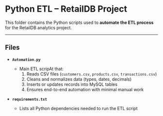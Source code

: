 # Python ETL – RetailDB Project

This folder contains the Python scripts used to **automate the ETL process** for the RetailDB analytics project.

---

##  Files

- **`Automation.py`**  
  - Main ETL scripAt that:
    1. Reads CSV files (`customers.csv`, `products.csv`, `transactions.csv`)
    2. Cleans and normalizes data (types, dates, decimals)
    3. Inserts or updates records into MySQL tables
    4. Ensures end-to-end automation with minimal manual work

- **`requirements.txt`**  
  - Lists all Python dependencies needed to run the ETL script

